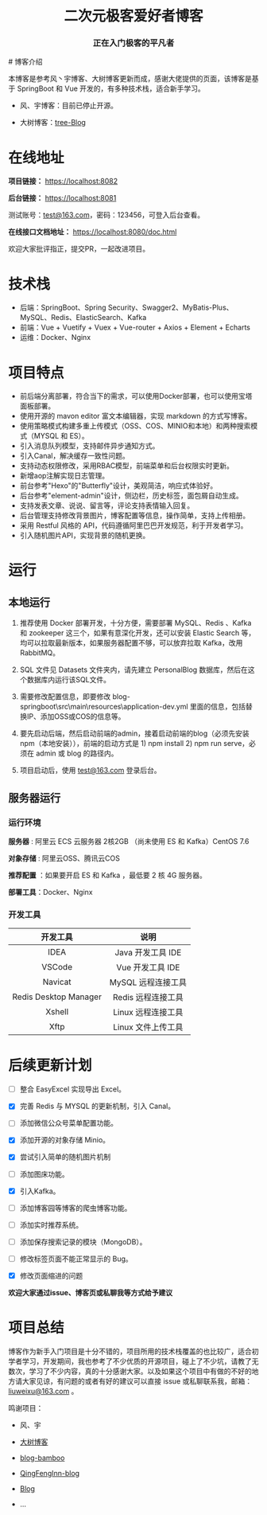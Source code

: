 ```

```

<div align="center">
<h1>二次元极客爱好者博客</h1>
   <h3>   正在入门极客的平凡者  </h3>
</div>
# 博客介绍

本博客是参考风丶宇博客、大树博客更新而成，感谢大佬提供的页面，该博客是基于 SpringBoot 和 Vue 开发的，有多种技术栈，适合新手学习。

- 风、宇博客：目前已停止开源。

- 大树博客：[tree-Blog](https://gitee.com/macw/blog)


# 在线地址

**项目链接：** [https://localhost:8082](https://localhost:8082)

**后台链接：** [https://localhost:8081](https://localhost:8081)

测试账号：test@163.com，密码：123456，可登入后台查看。

**在线接口文档地址：** [https://localhost:8080/doc.html](https://localhost:8080/doc.html)

欢迎大家批评指正，提交PR，一起改进项目。

# 技术栈

- 后端：SpringBoot、Spring Security、Swagger2、MyBatis-Plus、MySQL、Redis、ElasticSearch、Kafka
- 前端：Vue + Vuetify + Vuex + Vue-router + Axios + Element + Echarts
- 运维：Docker、Nginx

# 项目特点

- 前后端分离部署，符合当下的需求，可以使用Docker部署，也可以使用宝塔面板部署。
- 使用开源的 mavon editor 富文本编辑器，实现 markdown 的方式写博客。
- 使用策略模式构建多重上传模式（OSS、COS、MINIO和本地）和两种搜索模式（MYSQL 和 ES）。
- 引入消息队列模型，支持邮件异步通知方式。
- 引入Canal，解决缓存一致性问题。
- 支持动态权限修改，采用RBAC模型，前端菜单和后台权限实时更新。
- 新增aop注解实现日志管理。
- 前台参考"Hexo"的"Butterfly"设计，美观简洁，响应式体验好。
- 后台参考"element-admin"设计，侧边栏，历史标签，面包屑自动生成。
- 支持发表文章、说说、留言等，评论支持表情输入回复。
- 后台管理支持修改背景图片，博客配置等信息，操作简单，支持上传相册。
- 采用 Restful 风格的 API，代码遵循阿里巴巴开发规范，利于开发者学习。
- 引入随机图片API，实现背景的随机更换。

# 运行

## 本地运行

1. 推荐使用 Docker 部署开发，十分方便，需要部署 MySQL、Redis 、Kafka 和 zookeeper 这三个，如果有意深化开发，还可以安装 Elastic Search 等，均可以拉取最新版本，如果服务器配置不够，可以放弃拉取 Kafka，改用 RabbitMQ。

2. SQL 文件见 Datasets 文件夹内，请先建立 PersonalBlog 数据库，然后在这个数据库内运行该SQL文件。

3. 需要修改配置信息，即要修改 blog-springboot\src\main\resources\application-dev.yml 里面的信息，包括替换IP、添加OSS或COS的信息等。
4. 要先启动后端，然后启动前端的admin，接着启动前端的blog（必须先安装 npm（本地安装）），前端的启动方式是 1) npm install 2) npm run serve，必须在 admin 或 blog 的路径内。
5. 项目启动后，使用 test@163.com 登录后台。

## 服务器运行

### 运行环境

**服务器** : 阿里云 ECS 云服务器 2核2GB （尚未使用 ES 和 Kafka）CentOS 7.6

**对象存储** : 阿里云OSS、腾讯云COS

**推荐配置** ：如果要开启 ES 和 Kafka ，最低要 2 核 4G 服务器。

**部署工具**：Docker、Nginx

### 开发工具

|       开发工具        |        说明        |
| :-------------------: | :----------------: |
|         IDEA          | Java 开发工具 IDE  |
|        VSCode         |  Vue 开发工具 IDE  |
|        Navicat        | MySQL 远程连接工具 |
| Redis Desktop Manager | Redis 远程连接工具 |
|        Xshell         | Linux 远程连接工具 |
|         Xftp          | Linux 文件上传工具 |

# 后续更新计划

- [ ] 整合 EasyExcel 实现导出 Excel。
- [x] 完善 Redis 与 MYSQL 的更新机制，引入 Canal。

- [ ] 添加微信公众号菜单配置功能。

- [x] 添加开源的对象存储 Minio。
- [x] 尝试引入简单的随机图片机制
- [ ] 添加图床功能。

- [x] 引入Kafka。
- [ ] 添加博客园等博客的爬虫博客功能。
- [ ] 添加实时推荐系统。
- [ ] 添加保存搜索记录的模块（MongoDB）。
- [ ] 修改标签页面不能正常显示的 Bug。
- [x] 修改页面缩进的问题

**欢迎大家通过issue、博客页或私聊我等方式给予建议**

# 项目总结

博客作为新手入门项目是十分不错的，项目所用的技术栈覆盖的也比较广，适合初学者学习，开发期间，我也参考了不少优质的开源项目，碰上了不少坑，请教了无数次，学习了不少内容，真的十分感谢大家。以及如果这个项目中有做的不好的地方请大家见谅，有问题的或者有好的建议可以直接 issue 或私聊联系我，邮箱：liuweixu@163.com 。

鸣谢项目：

- 风、宇
- [大树博客](https://gitee.com/macw/blog)
- [blog-bamboo](https://github.com/yk-flight/blog-bamboo)

- [QingFengInn-blog](https://gitee.com/lindaifeng/QingFengInn-blog)
- [Blog](https://gitee.com/wu_shengdong/blog)

- ...
